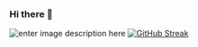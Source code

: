 ### Hi there 👋

<!--
**sanjanakakad/sanjanakakad** is a ✨ _special_ ✨ repository because its `README.md` (this file) appears on your GitHub profile.

Here are some ideas to get you started:

- 🔭 I’m currently working on ...
- 🌱 I’m currently learning ...
- 👯 I’m looking to collaborate on ...
- 🤔 I’m looking for help with ...
- 💬 Ask me about ...
- 📫 How to reach me: ...
- 😄 Pronouns: ...
- ⚡ Fun fact: ...
-->

![enter image description here](https://github-readme-stats.vercel.app/api?username=sanjanakakad&&show_icons=true&title_color=ffffff&icon_color=bb2acf&text_color=daf7dc&bg_color=151515)
[![GitHub Streak](https://github-readme-streak-stats.herokuapp.com/?user=sanjanakakad&theme=dark)](https://git.io/streak-stats)
  
  
 
 
 
  
 
 
 
  
 
 
